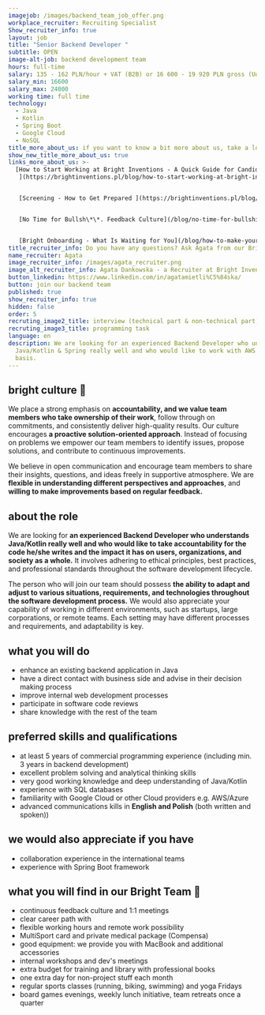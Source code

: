 ```yaml
---
imagejob: /images/backend_team_job_offer.png
workplace_recruiter: Recruiting Specialist
Show_recruiter_info: true
layout: job
title: "Senior Backend Developer "
subtitle: OPEN
image-alt-job: backend development team
hours: full-time
salary: 135 - 162 PLN/hour + VAT (B2B) or 16 600 - 19 920 PLN gross (UoP)
salary_min: 16600
salary_max: 24000
working time: full time
technology:
  - Java
  - Kotlin
  - Spring Boot
  - Google Cloud
  - NoSQL
title_more_about_us: if you want to know a bit more about us, take a look below 🙋🏻‍♀️🙋🏻‍♂️
show_new_title_more_about_us: true
links_more_about_us: >-
  [How to Start Working at Bright Inventions - A Quick Guide for Candidates
   ](https://brightinventions.pl/blog/how-to-start-working-at-bright-inventions-a-quick-guide-for-candidates/)


   [Screening - How to Get Prepared ](https://brightinventions.pl/blog/recruitment-screening-what-is-it-for/)


   [No Time for Bullsh\*\*. Feedback Culture](/blog/no-time-for-bullshit-feedback-culture/)


   [Bright Onboarding - What Is Waiting for You](/blog/how-to-make-your-onboarding-bright)
title_recruiter_info: Do you have any questions? Ask Agata from our Bright team!
name_recruiter: Agata
image_recruiter_info: /images/agata_recruiter.png
image_alt_recruiter_info: Agata Dankowska - a Recruiter at Bright Inventions
button_linkedin: https://www.linkedin.com/in/agatamietli%C5%84ska/
button: join our backend team
published: true
show_recruiter_info: true
hidden: false
order: 5
recruting_image2_title: interview (technical part & non-technical part)
recruting_image3_title: programming task
language: en
description: We are looking for an experienced Backend Developer who understands
  Java/Kotlin & Spring really well and who would like to work with AWS on daily
  basis.
---
```

## bright culture 🧡

We place a strong emphasis on **accountability, and we value team members who take ownership of their work**, follow through on commitments, and consistently deliver high-quality results. Our culture encourages **a proactive solution-oriented approach**. Instead of focusing on problems we empower our team members to identify issues, propose solutions, and contribute to continuous improvements. 

We believe in open communication and encourage team members to share their insights, questions, and ideas freely in supportive atmosphere. We are **flexible in understanding different perspectives and approaches**, and **willing to make improvements based on regular feedback.**

## **about the role**

We are looking for **an experienced Backend Developer who understands Java/Kotlin really well and who would like to take accountability for the code he/she writes and the impact it has on users, organizations, and society as a whole.** It involves adhering to ethical principles, best practices, and professional standards throughout the software development lifecycle.

The person who will join our team should possess **the ability to adapt and adjust to various situations, requirements, and technologies throughout the software development process.** We would also appreciate your capability of working in different environments, such as startups, large corporations, or remote teams. Each setting may have different processes and requirements, and adaptability is key.

## **what you will do**

* enhance an existing backend application in Java
* have a direct contact with business side and advise in their decision making process
* improve internal web development processes
* participate in software code reviews
* share knowledge with the rest of the team

## **preferred skills and qualifications**

* at least 5 years of commercial programming experience (including min. 3 years in backend development)
* excellent problem solving and analytical thinking skills
* very good working knowledge and deep understanding of Java/Kotlin
* experience with SQL databases 
* familiarity with Google Cloud or other Cloud providers e.g. AWS/Azure
* advanced communications kills in **English and Polish** (both written and spoken))

## **we would also appreciate if you have**

* collaboration experience in the international teams 
* experience with Spring Boot framework 

## **what you will find in our Bright Team 🧡**

* continuous feedback culture and 1:1 meetings 
* clear career path with 
* flexible working hours and remote work possibility
* MultiSport card and private medical package (Compensa)
* good equipment: we provide you with MacBook and additional accessories
* internal workshops and dev's meetings 
* extra budget for training and library with professional books
* one extra day for non-project stuff each month
* regular sports classes (running, biking, swimming) and yoga Fridays
* board games evenings, weekly lunch initiative, team retreats once a quarter
